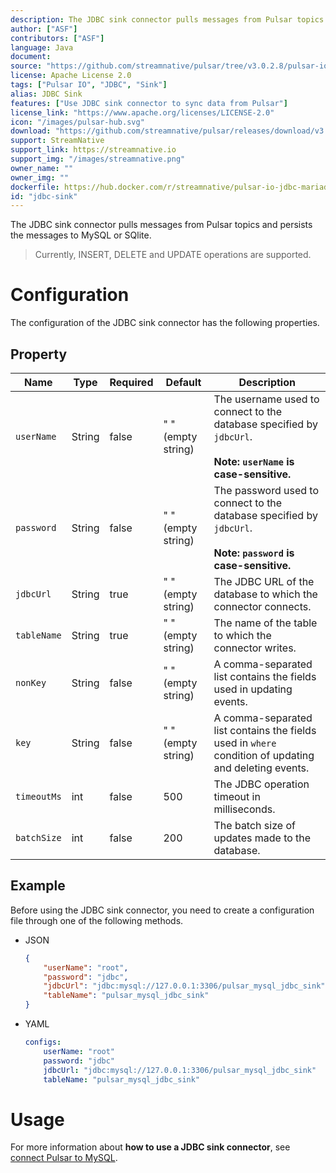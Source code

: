 ```yaml
---
description: The JDBC sink connector pulls messages from Pulsar topics and persists the messages to MySQL or SQlite.
author: ["ASF"]
contributors: ["ASF"]
language: Java
document:
source: "https://github.com/streamnative/pulsar/tree/v3.0.2.8/pulsar-io/jdbc/mariadb"
license: Apache License 2.0
tags: ["Pulsar IO", "JDBC", "Sink"]
alias: JDBC Sink
features: ["Use JDBC sink connector to sync data from Pulsar"]
license_link: "https://www.apache.org/licenses/LICENSE-2.0"
icon: "/images/pulsar-hub.svg"
download: "https://github.com/streamnative/pulsar/releases/download/v3.0.2.8/pulsar-io-jdbc-mariadb-3.0.2.8.nar"
support: StreamNative
support_link: https://streamnative.io
support_img: "/images/streamnative.png"
owner_name: ""
owner_img: ""
dockerfile: https://hub.docker.com/r/streamnative/pulsar-io-jdbc-mariadb
id: "jdbc-sink"
---
```


The JDBC sink connector pulls messages from Pulsar topics and persists the messages to MySQL or SQlite.

> Currently, INSERT, DELETE and UPDATE operations are supported.

# Configuration 

The configuration of the JDBC sink connector has the following properties.

## Property

| Name | Type|Required | Default | Description 
|------|----------|----------|---------|-------------|
| `userName` | String|false | " " (empty string) | The username used to connect to the database specified by `jdbcUrl`.<br><br>**Note: `userName` is case-sensitive.**|
| `password` | String|false | " " (empty string)| The password used to connect to the database specified by `jdbcUrl`. <br><br>**Note: `password` is case-sensitive.**|
| `jdbcUrl` | String|true | " " (empty string) | The JDBC URL of the database to which the connector connects. |
| `tableName` | String|true | " " (empty string) | The name of the table to which the connector writes. |
| `nonKey` | String|false | " " (empty string) | A comma-separated list contains the fields used in updating events.  |
| `key` | String|false | " " (empty string) | A comma-separated list contains the fields used in `where` condition of updating and deleting events. |
| `timeoutMs` | int| false|500 | The JDBC operation timeout in milliseconds. |
| `batchSize` | int|false | 200 | The batch size of updates made to the database. |

## Example

Before using the JDBC sink connector, you need to create a configuration file through one of the following methods.

* JSON 

    ```json
    {
        "userName": "root",
        "password": "jdbc",
        "jdbcUrl": "jdbc:mysql://127.0.0.1:3306/pulsar_mysql_jdbc_sink",
        "tableName": "pulsar_mysql_jdbc_sink"
    }
    ```

* YAML

    ```yaml
    configs:
        userName: "root"
        password: "jdbc"
        jdbcUrl: "jdbc:mysql://127.0.0.1:3306/pulsar_mysql_jdbc_sink"
        tableName: "pulsar_mysql_jdbc_sink"
    ```

# Usage

For more information about **how to use a JDBC sink connector**, see [connect Pulsar to MySQL](io-quickstart.md#connect-pulsar-to-mysql).
